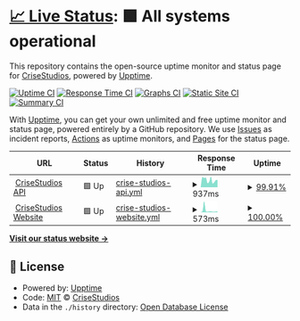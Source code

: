# [📈 Live Status](https://CriseStudios.github.io/crisestudios_uptime_monitor): <!--live status--> **🟩 All systems operational**

This repository contains the open-source uptime monitor and status page for [CriseStudios](https://crisestudios.com), powered by [Upptime](https://github.com/upptime/upptime).

[![Uptime CI](https://github.com/CriseStudios/crisestudios_uptime_monitor/workflows/Uptime%20CI/badge.svg)](https://github.com/CriseStudios/crisestudios_uptime_monitor/actions?query=workflow%3A%22Uptime+CI%22)
[![Response Time CI](https://github.com/CriseStudios/crisestudios_uptime_monitor/workflows/Response%20Time%20CI/badge.svg)](https://github.com/CriseStudios/crisestudios_uptime_monitor/actions?query=workflow%3A%22Response+Time+CI%22)
[![Graphs CI](https://github.com/CriseStudios/crisestudios_uptime_monitor/workflows/Graphs%20CI/badge.svg)](https://github.com/CriseStudios/crisestudios_uptime_monitor/actions?query=workflow%3A%22Graphs+CI%22)
[![Static Site CI](https://github.com/CriseStudios/crisestudios_uptime_monitor/workflows/Static%20Site%20CI/badge.svg)](https://github.com/CriseStudios/crisestudios_uptime_monitor/actions?query=workflow%3A%22Static+Site+CI%22)
[![Summary CI](https://github.com/CriseStudios/crisestudios_uptime_monitor/workflows/Summary%20CI/badge.svg)](https://github.com/CriseStudios/crisestudios_uptime_monitor/actions?query=workflow%3A%22Summary+CI%22)

With [Upptime](https://upptime.js.org), you can get your own unlimited and free uptime monitor and status page, powered entirely by a GitHub repository. We use [Issues](https://github.com/CriseStudios/crisestudios_uptime_monitor/issues) as incident reports, [Actions](https://github.com/CriseStudios/crisestudios_uptime_monitor/actions) as uptime monitors, and [Pages](https://CriseStudios.github.io/crisestudios_uptime_monitor) for the status page.

<!--start: status pages-->
<!-- This summary is generated by Upptime (https://github.com/upptime/upptime) -->
<!-- Do not edit this manually, your changes will be overwritten -->
<!-- prettier-ignore -->
| URL | Status | History | Response Time | Uptime |
| --- | ------ | ------- | ------------- | ------ |
| <img alt="" src="https://icons.duckduckgo.com/ip3/api.crisestudios.com.ico" height="13"> [CriseStudios API](https://api.crisestudios.com) | 🟩 Up | [crise-studios-api.yml](https://github.com/CriseStudios/crisestudios_uptime_monitor/commits/HEAD/history/crise-studios-api.yml) | <details><summary><img alt="Response time graph" src="./graphs/crise-studios-api/response-time-week.png" height="20"> 937ms</summary><br><a href="https://status.crisestudios.com/history/crise-studios-api"><img alt="Response time 1031" src="https://img.shields.io/endpoint?url=https%3A%2F%2Fraw.githubusercontent.com%2FCriseStudios%2Fcrisestudios_uptime_monitor%2FHEAD%2Fapi%2Fcrise-studios-api%2Fresponse-time.json"></a><br><a href="https://status.crisestudios.com/history/crise-studios-api"><img alt="24-hour response time 1046" src="https://img.shields.io/endpoint?url=https%3A%2F%2Fraw.githubusercontent.com%2FCriseStudios%2Fcrisestudios_uptime_monitor%2FHEAD%2Fapi%2Fcrise-studios-api%2Fresponse-time-day.json"></a><br><a href="https://status.crisestudios.com/history/crise-studios-api"><img alt="7-day response time 937" src="https://img.shields.io/endpoint?url=https%3A%2F%2Fraw.githubusercontent.com%2FCriseStudios%2Fcrisestudios_uptime_monitor%2FHEAD%2Fapi%2Fcrise-studios-api%2Fresponse-time-week.json"></a><br><a href="https://status.crisestudios.com/history/crise-studios-api"><img alt="30-day response time 1031" src="https://img.shields.io/endpoint?url=https%3A%2F%2Fraw.githubusercontent.com%2FCriseStudios%2Fcrisestudios_uptime_monitor%2FHEAD%2Fapi%2Fcrise-studios-api%2Fresponse-time-month.json"></a><br><a href="https://status.crisestudios.com/history/crise-studios-api"><img alt="1-year response time 1031" src="https://img.shields.io/endpoint?url=https%3A%2F%2Fraw.githubusercontent.com%2FCriseStudios%2Fcrisestudios_uptime_monitor%2FHEAD%2Fapi%2Fcrise-studios-api%2Fresponse-time-year.json"></a></details> | <details><summary><a href="https://status.crisestudios.com/history/crise-studios-api">99.91%</a></summary><a href="https://status.crisestudios.com/history/crise-studios-api"><img alt="All-time uptime 99.62%" src="https://img.shields.io/endpoint?url=https%3A%2F%2Fraw.githubusercontent.com%2FCriseStudios%2Fcrisestudios_uptime_monitor%2FHEAD%2Fapi%2Fcrise-studios-api%2Fuptime.json"></a><br><a href="https://status.crisestudios.com/history/crise-studios-api"><img alt="24-hour uptime 99.39%" src="https://img.shields.io/endpoint?url=https%3A%2F%2Fraw.githubusercontent.com%2FCriseStudios%2Fcrisestudios_uptime_monitor%2FHEAD%2Fapi%2Fcrise-studios-api%2Fuptime-day.json"></a><br><a href="https://status.crisestudios.com/history/crise-studios-api"><img alt="7-day uptime 99.91%" src="https://img.shields.io/endpoint?url=https%3A%2F%2Fraw.githubusercontent.com%2FCriseStudios%2Fcrisestudios_uptime_monitor%2FHEAD%2Fapi%2Fcrise-studios-api%2Fuptime-week.json"></a><br><a href="https://status.crisestudios.com/history/crise-studios-api"><img alt="30-day uptime 99.62%" src="https://img.shields.io/endpoint?url=https%3A%2F%2Fraw.githubusercontent.com%2FCriseStudios%2Fcrisestudios_uptime_monitor%2FHEAD%2Fapi%2Fcrise-studios-api%2Fuptime-month.json"></a><br><a href="https://status.crisestudios.com/history/crise-studios-api"><img alt="1-year uptime 99.62%" src="https://img.shields.io/endpoint?url=https%3A%2F%2Fraw.githubusercontent.com%2FCriseStudios%2Fcrisestudios_uptime_monitor%2FHEAD%2Fapi%2Fcrise-studios-api%2Fuptime-year.json"></a></details>
| <img alt="" src="https://icons.duckduckgo.com/ip3/crisestudios.com.ico" height="13"> [CriseStudios Website](https://crisestudios.com) | 🟩 Up | [crise-studios-website.yml](https://github.com/CriseStudios/crisestudios_uptime_monitor/commits/HEAD/history/crise-studios-website.yml) | <details><summary><img alt="Response time graph" src="./graphs/crise-studios-website/response-time-week.png" height="20"> 573ms</summary><br><a href="https://status.crisestudios.com/history/crise-studios-website"><img alt="Response time 694" src="https://img.shields.io/endpoint?url=https%3A%2F%2Fraw.githubusercontent.com%2FCriseStudios%2Fcrisestudios_uptime_monitor%2FHEAD%2Fapi%2Fcrise-studios-website%2Fresponse-time.json"></a><br><a href="https://status.crisestudios.com/history/crise-studios-website"><img alt="24-hour response time 685" src="https://img.shields.io/endpoint?url=https%3A%2F%2Fraw.githubusercontent.com%2FCriseStudios%2Fcrisestudios_uptime_monitor%2FHEAD%2Fapi%2Fcrise-studios-website%2Fresponse-time-day.json"></a><br><a href="https://status.crisestudios.com/history/crise-studios-website"><img alt="7-day response time 573" src="https://img.shields.io/endpoint?url=https%3A%2F%2Fraw.githubusercontent.com%2FCriseStudios%2Fcrisestudios_uptime_monitor%2FHEAD%2Fapi%2Fcrise-studios-website%2Fresponse-time-week.json"></a><br><a href="https://status.crisestudios.com/history/crise-studios-website"><img alt="30-day response time 694" src="https://img.shields.io/endpoint?url=https%3A%2F%2Fraw.githubusercontent.com%2FCriseStudios%2Fcrisestudios_uptime_monitor%2FHEAD%2Fapi%2Fcrise-studios-website%2Fresponse-time-month.json"></a><br><a href="https://status.crisestudios.com/history/crise-studios-website"><img alt="1-year response time 694" src="https://img.shields.io/endpoint?url=https%3A%2F%2Fraw.githubusercontent.com%2FCriseStudios%2Fcrisestudios_uptime_monitor%2FHEAD%2Fapi%2Fcrise-studios-website%2Fresponse-time-year.json"></a></details> | <details><summary><a href="https://status.crisestudios.com/history/crise-studios-website">100.00%</a></summary><a href="https://status.crisestudios.com/history/crise-studios-website"><img alt="All-time uptime 99.62%" src="https://img.shields.io/endpoint?url=https%3A%2F%2Fraw.githubusercontent.com%2FCriseStudios%2Fcrisestudios_uptime_monitor%2FHEAD%2Fapi%2Fcrise-studios-website%2Fuptime.json"></a><br><a href="https://status.crisestudios.com/history/crise-studios-website"><img alt="24-hour uptime 100.00%" src="https://img.shields.io/endpoint?url=https%3A%2F%2Fraw.githubusercontent.com%2FCriseStudios%2Fcrisestudios_uptime_monitor%2FHEAD%2Fapi%2Fcrise-studios-website%2Fuptime-day.json"></a><br><a href="https://status.crisestudios.com/history/crise-studios-website"><img alt="7-day uptime 100.00%" src="https://img.shields.io/endpoint?url=https%3A%2F%2Fraw.githubusercontent.com%2FCriseStudios%2Fcrisestudios_uptime_monitor%2FHEAD%2Fapi%2Fcrise-studios-website%2Fuptime-week.json"></a><br><a href="https://status.crisestudios.com/history/crise-studios-website"><img alt="30-day uptime 99.62%" src="https://img.shields.io/endpoint?url=https%3A%2F%2Fraw.githubusercontent.com%2FCriseStudios%2Fcrisestudios_uptime_monitor%2FHEAD%2Fapi%2Fcrise-studios-website%2Fuptime-month.json"></a><br><a href="https://status.crisestudios.com/history/crise-studios-website"><img alt="1-year uptime 99.62%" src="https://img.shields.io/endpoint?url=https%3A%2F%2Fraw.githubusercontent.com%2FCriseStudios%2Fcrisestudios_uptime_monitor%2FHEAD%2Fapi%2Fcrise-studios-website%2Fuptime-year.json"></a></details>

<!--end: status pages-->

[**Visit our status website →**](https://CriseStudios.github.io/crisestudios_uptime_monitor)

## 📄 License

- Powered by: [Upptime](https://github.com/upptime/upptime)
- Code: [MIT](./LICENSE) © [CriseStudios](https://crisestudios.com)
- Data in the `./history` directory: [Open Database License](https://opendatacommons.org/licenses/odbl/1-0/)
